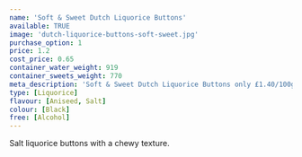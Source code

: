 ```yaml
---
name: 'Soft & Sweet Dutch Liquorice Buttons'
available: TRUE
image: 'dutch-liquorice-buttons-soft-sweet.jpg'
purchase_option: 1
price: 1.2
cost_price: 0.65
container_water_weight: 919
container_sweets_weight: 770
meta_description: 'Soft & Sweet Dutch Liquorice Buttons only £1.40/100g. Traditional sweets and more at Humbugs Confectionery  Store. Specialists in satisfying your sweet tooth!'
type: [Liquorice]
flavour: [Aniseed, Salt]
colour: [Black]
free: [Alcohol]
---
```

Salt liquorice buttons with a chewy texture.